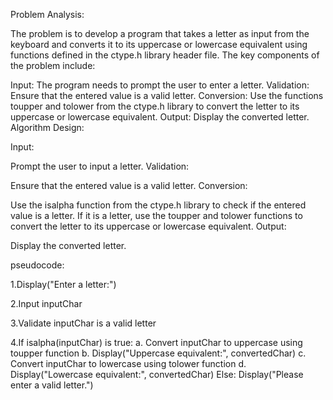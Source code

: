 Problem Analysis:

The problem is to develop a program that takes a letter as input from the keyboard and converts it to its uppercase or lowercase equivalent using functions defined in the ctype.h library header file. The key components of the problem include:

Input: The program needs to prompt the user to enter a letter. Validation: Ensure that the entered value is a valid letter. Conversion: Use the functions toupper and tolower from the ctype.h library to convert the letter to its uppercase or lowercase equivalent. Output: Display the converted letter. Algorithm Design:

Input:

Prompt the user to input a letter. Validation:

Ensure that the entered value is a valid letter. Conversion:

Use the isalpha function from the ctype.h library to check if the entered value is a letter. If it is a letter, use the toupper and tolower functions to convert the letter to its uppercase or lowercase equivalent. Output:

Display the converted letter.

pseudocode:

1.Display("Enter a letter:")

2.Input inputChar

3.Validate inputChar is a valid letter

4.If isalpha(inputChar) is true: a. Convert inputChar to uppercase using toupper function b. Display("Uppercase equivalent:", convertedChar) c. Convert inputChar to lowercase using tolower function d. Display("Lowercase equivalent:", convertedChar) Else: Display("Please enter a valid letter.")
